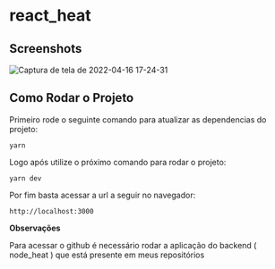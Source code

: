 # react_heat

## Screenshots
![Captura de tela de 2022-04-16 17-24-31](https://user-images.githubusercontent.com/59426281/163690559-13b51036-fdff-4742-be89-6f90b51b9f8a.png)


## Como Rodar o Projeto

Primeiro rode o seguinte comando para atualizar as dependencias do projeto:

```
yarn
```

Logo após utilize o próximo comando para rodar o projeto:

```
yarn dev
```

Por fim basta acessar a url a seguir no navegador:

```
http://localhost:3000
```

**Observações**

Para acessar o github é necessário rodar a aplicação do backend ( node_heat ) que está presente em meus repositórios

